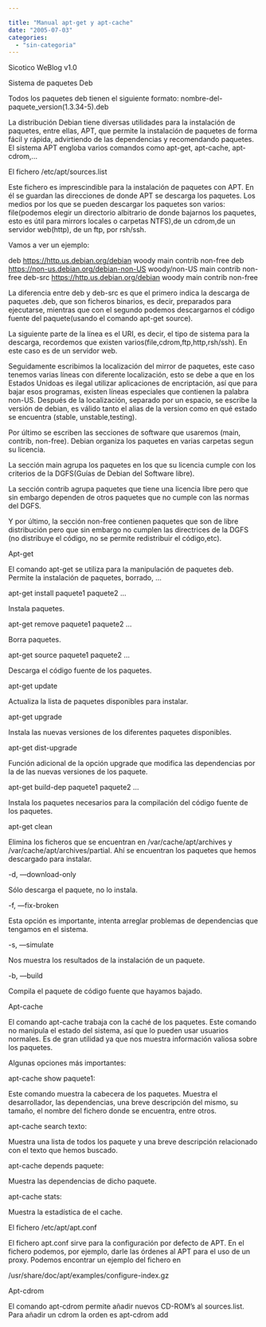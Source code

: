 ```yaml
---

title: "Manual apt-get y apt-cache"
date: "2005-07-03"
categories: 
  - "sin-categoria"
---
```


Sicotico WeBlog v1.0

Sistema de paquetes Deb

Todos los paquetes deb tienen el siguiente formato: nombre-del-paquete\_version(1.3.34-5).deb

La distribución Debian tiene diversas utilidades para la instalación de paquetes, entre ellas, APT, que permite la instalación de paquetes de forma fácil y rápida, advirtiendo de las dependencias y recomendando paquetes. El sistema APT engloba varios comandos como apt-get, apt-cache, apt-cdrom,…

El fichero /etc/apt/sources.list

Este fichero es imprescindible para la instalación de paquetes con APT. En él se guardan las direcciones de donde APT se descarga los paquetes. Los medios por los que se pueden descargar los paquetes son varios: file(podemos elegir un directorio albitrario de donde bajarnos los paquetes, esto es útil para mirrors locales o carpetas NTFS),de un cdrom,de un servidor web(http), de un ftp, por rsh/ssh.

Vamos a ver un ejemplo:

deb https://http.us.debian.org/debian woody main contrib non-free deb https://non-us.debian.org/debian-non-US woody/non-US main contrib non-free deb-src https://http.us.debian.org/debian woody main contrib non-free

La diferencia entre deb y deb-src es que el primero indica la descarga de paquetes .deb, que son ficheros binarios, es decir, preparados para ejecutarse, mientras que con el segundo podemos descargarnos el código fuente del paquete(usando el comando apt-get source).

La siguiente parte de la línea es el URI, es decir, el tipo de sistema para la descarga, recordemos que existen varios(file,cdrom,ftp,http,rsh/ssh). En este caso es de un servidor web.

Seguidamente escribimos la localización del mirror de paquetes, este caso tenemos varias líneas con diferente localización, esto se debe a que en los Estados Unidoas es ilegal utilizar aplicaciones de encriptación, así que para bajar esos programas, existen líneas especiales que contienen la palabra non-US. Después de la localización, separado por un espacio, se escribe la versión de debian, es válido tanto el alias de la version como en qué estado se encuentra (stable, unstable,testing).

Por último se escriben las secciones de software que usaremos (main, contrib, non-free). Debian organiza los paquetes en varias carpetas segun su licencia.

La sección main agrupa los paquetes en los que su licencia cumple con los criterios de la DGFS(Guías de Debian del Software libre).

La sección contrib agrupa paquetes que tiene una licencia libre pero que sin embargo dependen de otros paquetes que no cumple con las normas del DGFS.

Y por último, la sección non-free contienen paquetes que son de libre distribución pero que sin embargo no cumplen las directrices de la DGFS (no distribuye el código, no se permite redistribuir el código,etc).

Apt-get

El comando apt-get se utiliza para la manipulación de paquetes deb. Permite la instalación de paquetes, borrado, …

apt-get install paquete1 paquete2 …

Instala paquetes.

apt-get remove paquete1 paquete2 …

Borra paquetes.

apt-get source paquete1 paquete2 …

Descarga el código fuente de los paquetes.

apt-get update

Actualiza la lista de paquetes disponibles para instalar.

apt-get upgrade

Instala las nuevas versiones de los diferentes paquetes disponibles.

apt-get dist-upgrade

Función adicional de la opción upgrade que modifica las dependencias por la de las nuevas versiones de los paquete.

apt-get build-dep paquete1 paquete2 …

Instala los paquetes necesarios para la compilación del código fuente de los paquetes.

apt-get clean

Elimina los ficheros que se encuentran en /var/cache/apt/archives y /var/cache/apt/archives/partial. Ahí se encuentran los paquetes que hemos descargado para instalar.

\-d, —download-only

Sólo descarga el paquete, no lo instala.

\-f, —fix-broken

Esta opción es importante, intenta arreglar problemas de dependencias que tengamos en el sistema.

\-s, —simulate

Nos muestra los resultados de la instalación de un paquete.

\-b, —build

Compila el paquete de código fuente que hayamos bajado.

Apt-cache

El comando apt-cache trabaja con la caché de los paquetes. Este comando no manipula el estado del sistema, así que lo pueden usar usuarios normales. Es de gran utilidad ya que nos muestra información valiosa sobre los paquetes.

Algunas opciones más importantes:

apt-cache show paquete1:

Este comando muestra la cabecera de los paquetes. Muestra el desarrollador, las dependencias, una breve descripción del mismo, su tamaño, el nombre del fichero donde se encuentra, entre otros.

apt-cache search texto:

Muestra una lista de todos los paquete y una breve descripción relacionado con el texto que hemos buscado.

apt-cache depends paquete:

Muestra las dependencias de dicho paquete.

apt-cache stats:

Muestra la estadística de el cache.

El fichero /etc/apt/apt.conf

El fichero apt.conf sirve para la configuración por defecto de APT. En el fichero podemos, por ejemplo, darle las órdenes al APT para el uso de un proxy. Podemos encontrar un ejemplo del fichero en

/usr/share/doc/apt/examples/configure-index.gz

Apt-cdrom

El comando apt-cdrom permite añadir nuevos CD-ROM’s al sources.list. Para añadir un cdrom la orden es apt-cdrom add
